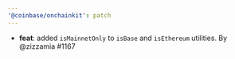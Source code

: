 ```yaml
---
'@coinbase/onchainkit': patch
---
```


- **feat**: added `isMainnetOnly` to `isBase` and `isEthereum` utilities. By @zizzamia #1167
